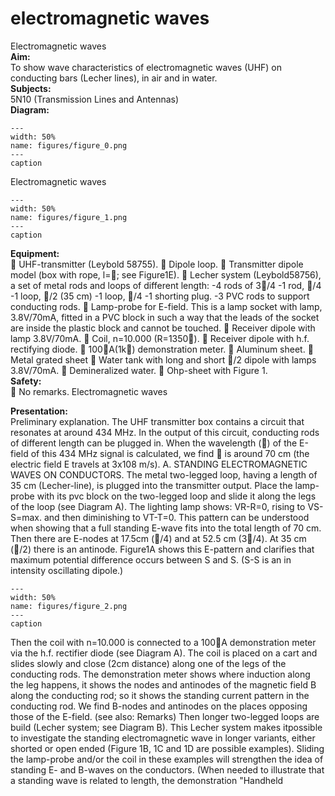 # electromagnetic waves 
 Electromagnetic waves   
<b> Aim: </b>  
 To show wave characteristics of electromagnetic waves (UHF) on conducting bars (Lecher lines), in air and in water.    
<b> Subjects: </b>  
 5N10 (Transmission Lines and Antennas)   
<b> Diagram: </b>  
    
```{figure} figures/figure_0.png  
---  
width: 50%  
name: figures/figure_0.png  
---  
caption  
``` 
  Electromagnetic waves   
```{figure} figures/figure_1.png  
---  
width: 50%  
name: figures/figure_1.png  
---  
caption  
``` 
    
<b> Equipment: </b>  
  UHF-transmitter (Leybold 58755).  Dipole loop.  Transmitter dipole model (box with rope, l=; see Figure1E).  Lecher system (Leybold58756), a set of metal rods and loops of different length: -4 rods of 3/4 -1 rod, /4 -1 loop, /2 (35 cm) -1 loop, /4 -1 shorting plug. -3 PVC rods to support conducting rods.  Lamp-probe for E-field. This is a lamp socket with lamp, 3.8V/70mA, fitted in a PVC block in such a way that the leads of the socket are inside the plastic block and cannot be touched.  Receiver dipole with lamp 3.8V/70mA.  Coil, n=10.000 (R=1350).  Receiver dipole with h.f. rectifying diode.  100A(1k) demonstration meter.  Aluminum sheet.  Metal grated sheet  Water tank with long and short /2 dipole with lamps 3.8V/70mA.  Demineralized water.  Ohp-sheet with Figure 1.   
<b> Safety: </b>  
  No remarks. Electromagnetic waves
    
<b> Presentation: </b>  
 Preliminary explanation. The UHF transmitter box contains a circuit that resonates at around 434 MHz. In the output of this circuit, conducting rods of different length can be plugged in. When the wavelength () of the E-field of this 434 MHz signal is calculated, we find  is around 70 cm (the electric field E travels at 3x108 m/s). A. STANDING ELECTROMAGNETIC WAVES ON CONDUCTORS. The metal two-legged loop, having a length of 35 cm (Lecher-line), is plugged into the transmitter output. Place the lamp-probe with its pvc block on the two-legged loop and slide it along the legs of the loop (see Diagram A). The lighting lamp shows: VR-R=0, rising to VS-S=max. and then diminishing to VT-T=0.  This pattern can be understood when showing that a full standing E-wave fits into the total length of 70 cm. Then there are E-nodes at 17.5cm (/4) and at 52.5 cm (3/4). At 35 cm (/2) there is an antinode. Figure1A shows this E-pattern and clarifies that maximum potential difference occurs between S and S. (S-S is an in intensity oscillating dipole.)     
```{figure} figures/figure_2.png  
---  
width: 50%  
name: figures/figure_2.png  
---  
caption  
``` 
 Then the coil with n=10.000 is connected to a 100A demonstration meter via the h.f. rectifier diode (see Diagram A). The coil is placed on a cart and slides slowly and close (2cm distance) along one of the legs of the conducting rods. The demonstration meter shows where induction along the leg happens, it shows the nodes and antinodes of the magnetic field B along the conducting rod; so it shows the standing current pattern in the conducting rod. We find B-nodes and antinodes on the places opposing those of the E-field. (see also: Remarks) Then longer two-legged loops are build (Lecher system; see Diagram B). This Lecher system makes itpossible to investigate the standing electromagnetic wave in longer variants, either shorted or open ended (Figure 1B, 1C and 1D are possible examples). Sliding the lamp-probe and/or the coil in these examples will strengthen the idea of standing E- and B-waves on the conductors.  (When needed to illustrate that a standing wave is related to length, the demonstration "Handheld 